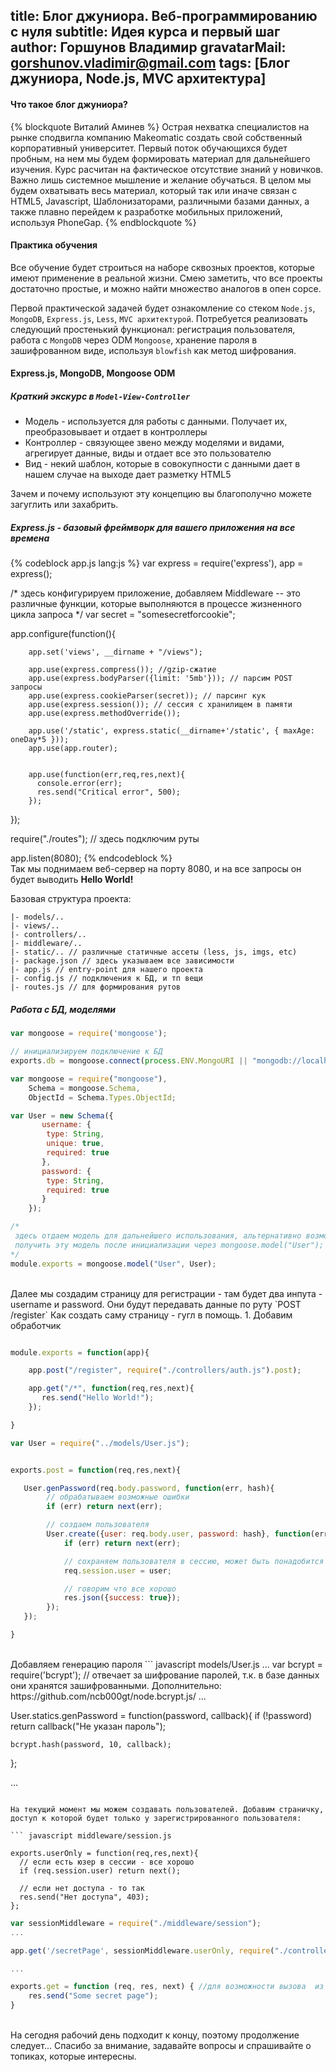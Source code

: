title: Блог джуниора. Веб-программированию с нуля
subtitle:  Идея курса и первый шаг
author: Горшунов Владимир
gravatarMail: gorshunov.vladimir@gmail.com
tags: [Блог джуниора, Node.js, MVC архитектура]
---

#### Что такое блог джуниора?
{% blockquote Виталий Аминев %}
Острая нехватка специалистов на рынке сподвигла компанию Makeomatic создать свой собственный корпоративный университет.
Первый поток обучающихся будет пробным, на нем мы будем формировать материал для дальнейшего изучения.
Курс расчитан на фактическое отсутствие знаний у новичков. Важно лишь системное мышление и желание обучаться.
В целом мы будем охватывать весь материал, который так или иначе связан с HTML5, Javascript, Шаблонизаторами, различными базами данных,
а также плавно перейдем к разработке мобильных приложений, используя PhoneGap.
{% endblockquote %}

#### Практика обучения
Все обучение будет строиться на наборе сквозных проектов, которые имеют применение в реальной жизни. Смею заметить, что все проекты
достаточно простые, и можно найти множество аналогов в опен сорсе.

Первой практической задачей будет ознакомление со стеком `Node.js`, `MongoDB`, `Express.js`, `Less`, `MVC архитектурой`.
Потребуется реализовать следующий простенький функционал: регистрация пользователя, работа с `MongoDB` через ODM `Mongoose`,
хранение пароля в зашифрованном виде, используя `blowfish` как метод шифрования.
<!-- more -->

#### Express.js, MongoDB, Mongoose ODM

##### Краткий экскурс в `Model-View-Controller`

* Модель - используется для работы с данными. Получает их, преобразовывает и отдает в контроллеры
* Контроллер - связующее звено между моделями и видами, агрегирует данные, виды и отдает все это пользователю
* Вид - некий шаблон, которые в совокупности с данными дает в нашем случае на выходе дает разметку HTML5

Зачем и почему используют эту концепцию вы благополучно можете загуглить или захабрить.

##### Express.js - базовый фреймворк для вашего приложения на все времена

{% codeblock app.js lang:js %}
var express = require('express'),
    app = express();

/*
    здесь конфигурируем приложение, добавляем Middleware -- это различные функции, которые выполняются в
    процессе жизненного цикла запроса
*/
var secret = "somesecretforcookie";

app.configure(function(){

        app.set('views', __dirname + "/views");

        app.use(express.compress()); //gzip-сжатие
        app.use(express.bodyParser({limit: '5mb'})); // парсим POST запросы
        app.use(express.cookieParser(secret)); // парсинг кук
        app.use(express.session()); // сессия с хранилищем в памяти
        app.use(express.methodOverride());

        app.use('/static', express.static(__dirname+'/static', { maxAge: oneDay*5 }));
        app.use(app.router);


        app.use(function(err,req,res,next){
          console.error(err);
          res.send("Critical error", 500);
        });

});

require("./routes"); // здесь подключим руты

app.listen(8080);
{% endcodeblock %}
<br/>
Так мы поднимаем веб-сервер на порту 8080, и на все запросы он будет выводить **Hello World!**

Базовая структура проекта:
```
|- models/..
|- views/..
|- controllers/..
|- middleware/..
|- static/.. // различные статичные ассеты (less, js, imgs, etc)
|- package.json // здесь указываем все зависимости
|- app.js // entry-point для нашего проекта
|- config.js // подключения к БД, и тп вещи
|- routes.js // для формирования рутов
```

##### Работа с БД, моделями

``` javascript config.js
var mongoose = require('mongoose');

// инициализируем подключение к БД
exports.db = mongoose.connect(process.ENV.MongoURI || "mongodb://localhost/junior");
```

``` javascript models/User.js
var mongoose = require("mongoose"),
    Schema = mongoose.Schema,
    ObjectId = Schema.Types.ObjectId;

var User = new Schema({
       username: {
        type: String,
        unique: true,
        required: true
       },
       password: {
        type: String,
        required: true
       }
    });

/*
 здесь отдаем модель для дальнейшего использования, альтернативно возможно
 получить эту модель после инициализации через mongoose.model("User");
*/
module.exports = mongoose.model("User", User);
```
<br/>
Далее мы создадим страницу для регистрации - там будет два инпута - username и password. Они будут передавать данные
по руту `POST /register`
Как создать саму страницу - гугл в помощь.
1. Добавим обработчик

``` javascript routes.js

module.exports = function(app){

    app.post("/register", require("./controllers/auth.js").post);

    app.get("/*", function(req,res,next){
       res.send("Hello World!");
    });

}
```

``` javascript controllers/auth.js
var User = require("../models/User.js");


exports.post = function(req,res,next){

   User.genPassword(req.body.password, function(err, hash){
        // обрабатываем возможные ошибки
        if (err) return next(err);

        // создаем пользователя
        User.create({user: req.body.user, password: hash}, function(err, user){
            if (err) return next(err);

            // сохраняем пользователя в сессию, может быть понадобится
            req.session.user = user;

            // говорим что все хорошо
            res.json({success: true});
        });
   });

}
```
<br/>
Добавляем генерацию пароля
``` javascript models/User.js
...
var bcrypt = require('bcrypt'); // отвечает за шифрование паролей, т.к. в базе данных они хранятся зашифрованными. Дополнительно: https://github.com/ncb000gt/node.bcrypt.js/
...

User.statics.genPassword = function(password, callback){
    if (!password) return callback("Не указан пароль");

    bcrypt.hash(password, 10, callback);
};

...
```

На текущий момент мы можем создавать пользователей. Добавим страничку, доступ к которой будет только у зарегистрированного пользователя:

``` javascript middleware/session.js

exports.userOnly = function(req,res,next){
  // если есть юзер в сессии - все хорошо
  if (req.session.user) return next();

  // если нет доступа - то так
  res.send("Нет доступа", 403);
};

```

``` javascript routes.js
var sessionMiddleware = require("./middleware/session");
...

app.get('/secretPage', sessionMiddleware.userOnly, require("./controllers/secretPage").get);

...
```

``` javascript controllers/secretPage.js
exports.get = function (req, res, next) { //для возможности вызова  из другого файла
    res.send("Some secret page");
}
```
<br/>
На сегодня рабочий день подходит к концу, поэтому продолжение следует...
Спасибо за внимание, задавайте вопросы и спрашивайте о топиках, которые интересны.